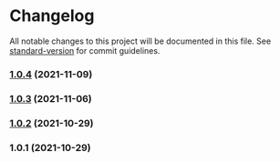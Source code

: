 # Changelog

All notable changes to this project will be documented in this file. See [standard-version](https://github.com/conventional-changelog/standard-version) for commit guidelines.

### [1.0.4](https://github.com/matthill8286/atomic-icon-library/compare/v1.0.3...v1.0.4) (2021-11-09)

### [1.0.3](https://github.com/matthill8286/atomic-icon-library/compare/v1.0.2...v1.0.3) (2021-11-06)

### [1.0.2](https://github.com/matthill8286/jsx-icon-library/compare/v1.0.1...v1.0.2) (2021-10-29)

### 1.0.1 (2021-10-29)
